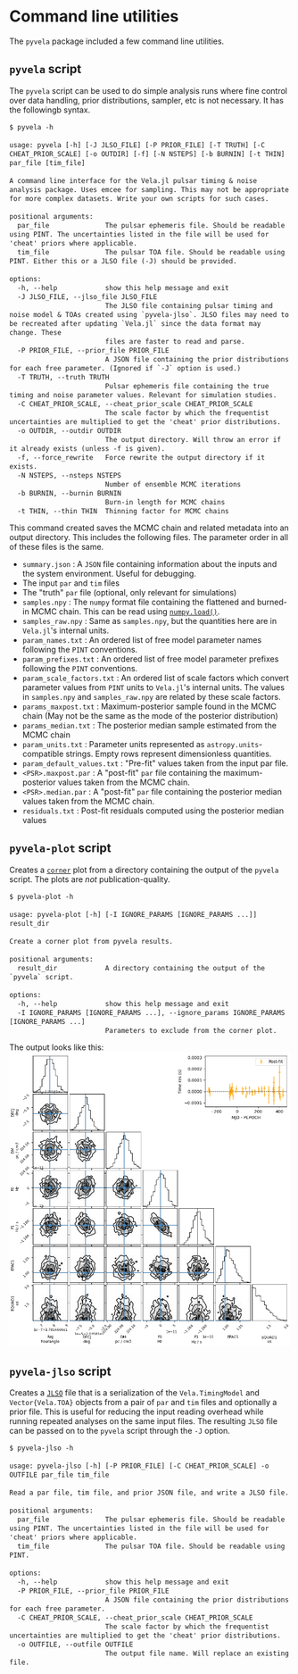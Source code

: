 # Command line utilities

The `pyvela` package included a few command line utilities.

## `pyvela` script

The `pyvela` script can be used to do simple analysis runs where fine control over data handling, 
prior distributions, sampler, etc is not necessary. It has the followingb syntax.

```
$ pyvela -h

usage: pyvela [-h] [-J JLSO_FILE] [-P PRIOR_FILE] [-T TRUTH] [-C CHEAT_PRIOR_SCALE] [-o OUTDIR] [-f] [-N NSTEPS] [-b BURNIN] [-t THIN] par_file [tim_file]

A command line interface for the Vela.jl pulsar timing & noise analysis package. Uses emcee for sampling. This may not be appropriate for more complex datasets. Write your own scripts for such cases.

positional arguments:
  par_file              The pulsar ephemeris file. Should be readable using PINT. The uncertainties listed in the file will be used for 'cheat' priors where applicable.
  tim_file              The pulsar TOA file. Should be readable using PINT. Either this or a JLSO file (-J) should be provided.

options:
  -h, --help            show this help message and exit
  -J JLSO_FILE, --jlso_file JLSO_FILE
                        The JLSO file containing pulsar timing and noise model & TOAs created using `pyvela-jlso`. JLSO files may need to be recreated after updating `Vela.jl` since the data format may change. These
                        files are faster to read and parse.
  -P PRIOR_FILE, --prior_file PRIOR_FILE
                        A JSON file containing the prior distributions for each free parameter. (Ignored if `-J` option is used.)
  -T TRUTH, --truth TRUTH
                        Pulsar ephemeris file containing the true timing and noise parameter values. Relevant for simulation studies.
  -C CHEAT_PRIOR_SCALE, --cheat_prior_scale CHEAT_PRIOR_SCALE
                        The scale factor by which the frequentist uncertainties are multiplied to get the 'cheat' prior distributions.
  -o OUTDIR, --outdir OUTDIR
                        The output directory. Will throw an error if it already exists (unless -f is given).
  -f, --force_rewrite   Force rewrite the output directory if it exists.
  -N NSTEPS, --nsteps NSTEPS
                        Number of ensemble MCMC iterations
  -b BURNIN, --burnin BURNIN
                        Burn-in length for MCMC chains
  -t THIN, --thin THIN  Thinning factor for MCMC chains
```

This command created saves the MCMC chain and related metadata into an output directory. This includes the following files. The parameter order in all of these files is the same.

  - `summary.json` : A `JSON` file containing information about the inputs and the system environment. Useful for debugging.
  - The input `par` and `tim` files
  - The "truth" `par` file (optional, only relevant for simulations)
  - `samples.npy` : The `numpy` format file containing the flattened and burned-in MCMC chain. This can be read using [`numpy.load()`](https://numpy.org/doc/stable/reference/generated/numpy.load.html).
  - `samples_raw.npy` : Same as `samples.npy`, but the quantities here are in `Vela.jl`'s internal units.
  - `param_names.txt` : An ordered list of free model parameter names following the `PINT` conventions.
  - `param_prefixes.txt` : An ordered list of free model parameter prefixes following the `PINT` conventions.
  - `param_scale_factors.txt` : An ordered list of scale factors which convert parameter values from `PINT` units to `Vela.jl`'s internal units. The values in `samples.npy` and `samples_raw.npy` are related by these scale factors.
  - `params_maxpost.txt` : Maximum-posterior sample found in the MCMC chain (May not be the same as the mode of the posterior distribution)
  - `params_median.txt` : The posterior median sample estimated from the MCMC chain
  - `param_units.txt` : Parameter units represented as `astropy.units`-compatible strings. Empty rows represent dimensionless quantities.
  - `param_default_values.txt` : "Pre-fit" values taken from the input par file.
  - `<PSR>.maxpost.par` : A "post-fit" `par` file containing the maximum-posterior values taken from the MCMC chain.
  - `<PSR>.median.par` : A "post-fit" `par` file containing the posterior median values taken from the MCMC chain.
  - `residuals.txt` : Post-fit residuals computed using the posterior median values

## `pyvela-plot` script

Creates a [`corner`](https://corner.readthedocs.io/en/latest/) plot from a directory containing the output of the `pyvela` script.
The plots are *not* publication-quality.

```
$ pyvela-plot -h

usage: pyvela-plot [-h] [-I IGNORE_PARAMS [IGNORE_PARAMS ...]] result_dir

Create a corner plot from pyvela results.

positional arguments:
  result_dir            A directory containing the output of the `pyvela` script.

options:
  -h, --help            show this help message and exit
  -I IGNORE_PARAMS [IGNORE_PARAMS ...], --ignore_params IGNORE_PARAMS [IGNORE_PARAMS ...]
                        Parameters to exclude from the corner plot.
```

The output looks like this:
![pyvela_plot_output](pyvela_plot_output.png)

## `pyvela-jlso` script

Creates a [`JLSO`](https://invenia.github.io/JLSO.jl) file that is a serialization of the `Vela.TimingModel` and `Vector{Vela.TOA}` objects
from a pair of `par` and `tim` files and optionally a prior file. This is useful for reducing the input reading overhead while running repeated
analyses on the same input files. The resulting `JLSO` file can be passed on to the `pyvela` script through the `-J` option.

```
$ pyvela-jlso -h

usage: pyvela-jlso [-h] [-P PRIOR_FILE] [-C CHEAT_PRIOR_SCALE] -o OUTFILE par_file tim_file

Read a par file, tim file, and prior JSON file, and write a JLSO file.

positional arguments:
  par_file              The pulsar ephemeris file. Should be readable using PINT. The uncertainties listed in the file will be used for 'cheat' priors where applicable.
  tim_file              The pulsar TOA file. Should be readable using PINT.

options:
  -h, --help            show this help message and exit
  -P PRIOR_FILE, --prior_file PRIOR_FILE
                        A JSON file containing the prior distributions for each free parameter.
  -C CHEAT_PRIOR_SCALE, --cheat_prior_scale CHEAT_PRIOR_SCALE
                        The scale factor by which the frequentist uncertainties are multiplied to get the 'cheat' prior distributions.
  -o OUTFILE, --outfile OUTFILE
                        The output file name. Will replace an existing file.
```
